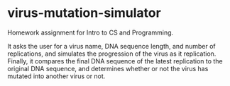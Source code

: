 # virus-mutation-simulator
Homework assignment for Intro to CS and Programming.

It asks the user for a virus name, DNA sequence length, and number of replications, and simulates the progression of the virus as it replication.
Finally, it compares the final DNA sequence of the latest replication to the original DNA sequence, and determines whether or not the virus has mutated into
another virus or not.
